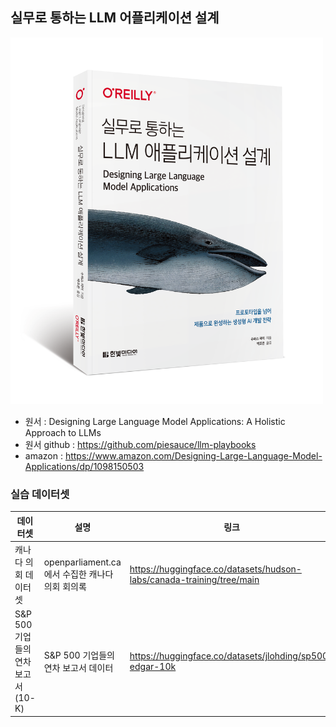 ## 실무로 통하는 LLM 어플리케이션 설계

<img src="cover.png" alt="실무로 통하는 LLM 어플리케이션 설계 표지" width="500">

* 원서 : Designing Large Language Model Applications: A Holistic Approach to LLMs
* 원서 github : https://github.com/piesauce/llm-playbooks
* amazon : https://www.amazon.com/Designing-Large-Language-Model-Applications/dp/1098150503

### 실습 데이터셋
| 데이터셋 | 설명 | 링크 | 구성 요소 |
|---------|------|------|-----------|
| 캐나다 의회 데이터셋 | openparliament.ca에서 수집한 캐나다 의회 회의록 | https://huggingface.co/datasets/hudson-labs/canada-training/tree/main | • bills_json: 캐나다 의회에 제출된 각 법안의 전체 본문<br>• political_speeches.json: 의회 진행 중 국회의원(MP)들의 발언 회의록 |
| S&P 500 기업들의 연차 보고서(10-K) | S&P 500 기업들의 연차 보고서 데이터 | https://huggingface.co/datasets/jlohding/sp500-edgar-10k | 각 섹션 설명: https://en.wikipedia.org/wiki/Form_10-K |